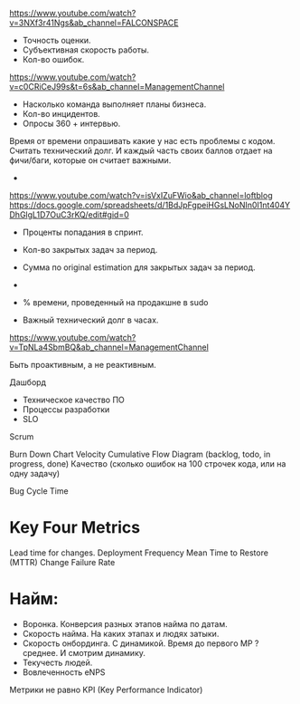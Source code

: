 https://www.youtube.com/watch?v=3NXf3r41Ngs&ab_channel=FALCONSPACE

* Точность оценки.
* Субъективная скорость работы.
* Кол-во ошибок.


https://www.youtube.com/watch?v=c0CRiCeJ99s&t=6s&ab_channel=ManagementChannel

* Насколько команда выполняет планы бизнеса.
* Кол-во инцидентов.
* Опросы 360 + интервью.


Время от времени опрашивать какие у нас есть проблемы с кодом.
Считать технический долг.
И каждый часть своих баллов отдает на фичи/баги, которые он считает важными.

*

https://www.youtube.com/watch?v=isVxIZuFWio&ab_channel=loftblog
https://docs.google.com/spreadsheets/d/1BdJpFgpeiHGsLNoNIn0I1nt404YDhGlgL1D7OuC3rKQ/edit#gid=0

* Проценты попадания в спринт.
* Кол-во закрытых задач за период.
* Сумма по original estimation для закрытых задач за период.
*

* % времени, проведенный на продакшне в sudo
* Важный технический долг в часах.

https://www.youtube.com/watch?v=TpNLa4SbmBQ&ab_channel=ManagementChannel

Быть проактивным, а не реактивным.

Дашборд
* Техническое качество ПО
* Процессы разработки
* SLO


Scrum

Burn Down Chart
Velocity
Cumulative Flow Diagram (backlog, todo, in progress, done)
Качество (сколько ошибок на 100 строчек кода, или на одну задачу)

Bug Cycle Time

# Key Four Metrics

Lead time for changes.
Deployment Frequency
Mean Time to Restore (MTTR)
Change Failure Rate

# Найм:
* Воронка. Конверсия разных этапов найма по датам.
* Скорость найма. На каких этапах и людях затыки.
* Скорость онбординга. С динамикой. Время до первого МР ? среднее. И смотрим динамику.
* Текучесть людей.
* Вовлеченность eNPS

Метрики не равно KPI (Key Performance Indicator)























